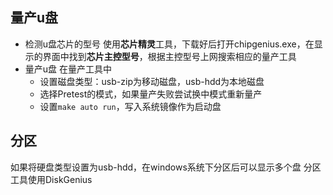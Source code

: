 ## 量产u盘
- 检测u盘芯片的型号
使用**芯片精灵**工具，下载好后打开chipgenius.exe，在显示的界面中找到**芯片主控型号**，根据主控型号上网搜索相应的量产工具
- 量产u盘
在量产工具中
    - 设置磁盘类型：usb-zip为移动磁盘，usb-hdd为本地磁盘
    - 选择Pretest的模式，如果量产失败尝试换中模式重新量产
    - 设置`make auto run`，写入系统镜像作为启动盘

## 分区
如果将硬盘类型设置为usb-hdd，在windows系统下分区后可以显示多个盘
分区工具使用DiskGenius
